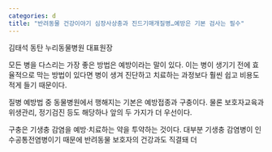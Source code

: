```yaml
---
categories: d
title: "반려동물 건강이야기 심장사상충과 진드기매개질병…예방은 기본 검사는 필수"
---
```

김태석 동탄 누리동물병원 대표원장


모든 병을 다스리는 가장 좋은 방법은 예방이라는 말이 있다. 이는 병이 생기기 전에 효율적으로 막는 방법이 있다면 병이 생겨 진단하고 치료하는 과정보다 훨씬 쉽고 비용도 적게 들기 때문이다.

질병 예방법 중 동물병원에서 행해지는 기본은 예방접종과 구충이다. 물론 보호자교육과 위생관리, 정기검진 등도 해당하나 앞의 두 가지가 더 우선이다.

구충은 기생충 감염을 예방&middot;치료하는 약을 투약하는 것이다. 대부분 기생충 감염병이 인수공통전염병이기 때문에 반려동물 보호자의 건강과도 직결돼 더